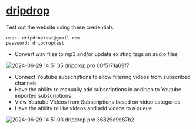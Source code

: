 # [dripdrop](https://www.dripdrop.pro)

Test out the website using these credentials:

```
user: dripdroptest@gmail.com
password: dripdroptest
```

- Convert wav files to mp3 and/or update existing tags on audio files

![2024-06-29 14 51 35 dripdrop pro 00f5171a69f7](https://github.com/dripdrop-app/.github/assets/20981009/09375368-7ad4-43b3-be9d-8e7b33b259e2)

- Connect Youtube subscriptions to allow filtering videos from subscribed channels
- Have the ability to manually add subscriptions in addition to Youtube imported subscriptions
- View Youtube Videos from Subscriptions based on video categories
- Have the ability to like videos and add videos to a queue

![2024-06-29 14 51 03 dripdrop pro 36829c9c87b2](https://github.com/dripdrop-app/.github/assets/20981009/3318a055-ce93-469c-86b7-3df2aecfa0a9)
